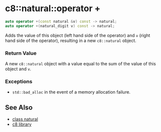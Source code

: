 # c8::natural::operator + #

```cpp
auto operator +(const natural &v) const -> natural;
auto operator +(natural_digit v) const -> natural;
```

Adds the value of this object (left hand side of the operator) and `v` (right hand side of the operator), resulting in a new `c8::natural` object.

### Return Value ###

A new `c8::natural` object with a value equal to the sum of the value of this object and `v`.

### Exceptions ###

* `std::bad_alloc` in the event of a memory allocation failure.

## See Also ##

* [class natural](c8_natural)
* [c8 library](c8)

